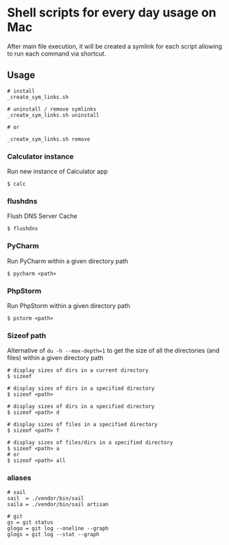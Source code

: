 # Shell scripts for every day usage on Mac
After main file execution, it will be created a symlink for each script allowing to run each command via shortcut. 


## Usage
```shell
# install
_create_sym_links.sh

# uninstall / remove symlinks
_create_sym_links.sh uninstall

# or

_create_sym_links.sh remove
```

### Calculator instance
Run new instance of Calculator app
```shell
$ calc
```

### flushdns
Flush DNS Server Cache
```shell
$ flushdns
```

### PyCharm
Run PyCharm within a given directory path
```shell
$ pycharm <path>
```

### PhpStorm
Run PhpStorm within a given directory path
```shell
$ pstorm <path>
```

### Sizeof path
Alternative of `du -h --max-depth=1` to get the size of all the directories (and files) within a given directory path
```shell
# display sizes of dirs in a current directory
$ sizeof

# display sizes of dirs in a specified directory
$ sizeof <path>

# display sizes of dirs in a specified directory
$ sizeof <path> d

# display sizes of files in a specified directory
$ sizeof <path> f

# display sizes of files/dirs in a specified directory
$ sizeof <path> a
# or
$ sizeof <path> all
```

### aliases
```shell
# sail
sail  = ./vendor/bin/sail
saila = ./vendor/bin/sail artisan

# git
gs = git status
glogo = git log --oneline --graph
glogs = git log --stat --graph
```